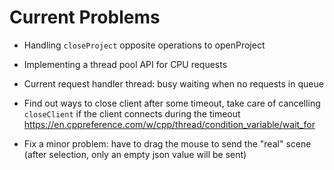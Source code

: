 # Current Problems

* Handling ``closeProject`` opposite operations to openProject

* Implementing a thread pool API for CPU requests

* Current request handler thread: busy waiting when no requests in queue
  
* Find out ways to close client after some timeout, take care of cancelling ``closeClient`` if the client connects during the timeout
  https://en.cppreference.com/w/cpp/thread/condition_variable/wait_for
  
* Fix a minor problem: have to drag the mouse to send the "real" scene (after selection, only an empty json value will be sent)
